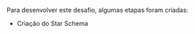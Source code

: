 
<p>Para desenvolver este desafio, algumas etapas foram criadas:</p>

<ul>
  <li>Criação do Star Schema</li>
</ul>




